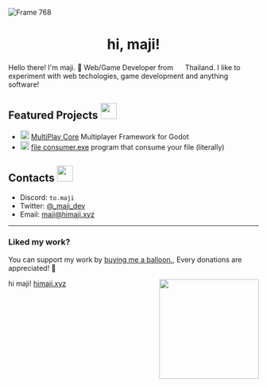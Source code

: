 ![Frame 768](https://github.com/maji-git/maji-git/assets/150906506/853eb226-c99c-4ec0-ab5f-9239dcab80dc)

<h1 align="center">hi, maji!</h1>

Hello there! I'm maji. 👋 Web/Game Developer from <img src="https://github.com/maji-git/maji-git/assets/150906506/f5175bba-1e20-48f5-bade-cfd8fa97e96d" height="16"> Thailand. I like to experiment with web techologies, game development and anything software!

## Featured Projects <img src="https://github.com/maji-git/maji-git/assets/150906506/cbf2b79c-3626-4a76-8158-34d99c762d12" height="32">

- <img src="https://github.com/maji-git/maji-git/assets/150906506/24d6917d-d9ec-425f-8322-d0d14c9dab99" height="18"> [MultiPlay Core](https://github.com/maji-git/multiplay-core) Multiplayer Framework for Godot
- <img src="https://github.com/maji-git/maji-git/assets/150906506/6b2ba704-1f15-4d5f-a2e8-6a106ed3bacc" height="18"> [file consumer.exe](https://github.com/maji-git/file-eater) program that consume your file (literally)

## Contacts <img src="https://github.com/maji-git/maji-git/assets/150906506/6cdc0ecb-7ea2-4007-ae6b-993dae705c1a" height="32">

- Discord: `to.maji`
- Twitter: [@_maji_dev](https://x.com/_maji_dev)
- Email: maji@himaji.xyz

<hr>

<div>
<h3>Liked my work?</h3>
<p>You can support my work by <a href="https://studio.buymeacoffee.com/dashboard">buying me a balloon.</a>, Every donations are appreciated! 💖</p>

<img src="https://github.com/maji-git/maji-git/assets/150906506/283596cf-bcae-4877-ad8e-842a90546979" height="200" align="right">

hi maji! [himaji.xyz](https://himaji.xyz/)

</div>
